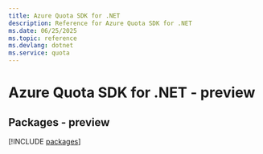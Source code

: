 ```yaml
---
title: Azure Quota SDK for .NET
description: Reference for Azure Quota SDK for .NET
ms.date: 06/25/2025
ms.topic: reference
ms.devlang: dotnet
ms.service: quota
---
```

# Azure Quota SDK for .NET - preview
## Packages - preview
[!INCLUDE [packages](quota-index.md)]
